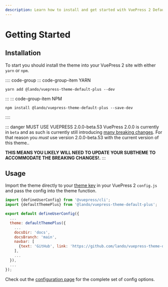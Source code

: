```yaml
---
description: Learn how to install and get started with VuePress 2 Default Theme Plus!
---
```


# Getting Started

## Installation

To start you should install the theme into your VuePress 2 site with either `yarn` or `npm`.

:::: code-group
::: code-group-item YARN
```bash:no-line-numbers
yarn add @lando/vuepress-theme-default-plus --dev
```
:::
::: code-group-item NPM
```bash:no-line-numbers
npm install @lando/vuepress-theme-default-plus --save-dev
```
::::

::: danger MUST USE VUEPRESS 2.0.0-beta.53
VuePress 2.0.0 is currently in `beta` and as such is currently still introducing [many breaking changes](https://github.com/vuepress/vuepress-next/blob/main/CHANGELOG.md). For that reason you *must* use version 2.0.0-beta.53 with the current version of this theme..

**THIS MEANS YOU LIKELY WILL NEED TO UPDATE YOUR SUBTHEME TO ACCOMMODATE THE BREAKING CHANGES!.**
:::

## Usage

Import the theme directly to your [theme key](https://v2.vuepress.vuejs.org/guide/theme.html#community-theme) in your VuePress 2 `config.js` and pass the config into the theme function.

```js
import {defineUserConfig} from '@vuepress/cli';
import {defaultThemePlus} from '@lando/vuepress-theme-default-plus';

export default defineUserConfig({
  ...
  theme: defaultThemePlus({
    ...
    docsDir: 'docs',
    docsBranch: 'main',
    navbar: [
      {text: 'GitHub', link: 'https://github.com/lando/vuepress-theme-default-plus/'},
    ],
    ...
  }),
  ...
});
```

Check out the [configuration page](./config.html) for the complete set of config options.
